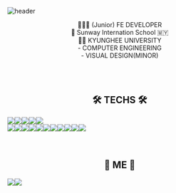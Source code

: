 ![header](https://capsule-render.vercel.app/api?type=wave&color=92A9BD&height=300&section=header&text=JOUNG%20JIWON&fontSize=70&animation=fadeIn)

<div align="center">
👩🏼‍💻 (Junior) FE DEVELOPER<br>
👩‍ Sunway Internation School 🇲🇾 <br>
👩‍🎓 KYUNGHEE UNIVERSITY<br>
  - COMPUTER ENGINEERING<br>
  - VISUAL DESIGN(MINOR)

<br><br>

<h2 style="text-align:center"> 🛠 TECHS 🛠 </h2>
<div style="display: flex">
<img src="https://img.shields.io/badge/Python-3766AB?style=flat-square&logo=Python&logoColor=white"/> 
<img src="https://img.shields.io/badge/C++-00599C?style=flat-square&logo=C%2B%2b&logoColor=white"/> 
<img src="https://img.shields.io/badge/HTML-E34F26?style=flat-square&logo=HTML5&logoColor=white"/> 
<img src="https://img.shields.io/badge/CSS-1572B6?style=flat-square&logo=CSS3&logoColor=white"/> 
<img src="https://img.shields.io/badge/JavaScript-F7DF1E?style=flat-square&logo=JavaScript&logoColor=white"/> 
</div>
<div style="display: flex">
<img src="https://img.shields.io/badge/Vue.js-4FC08D?style=flat-square&logo=Vue.js&logoColor=white"/> 
<img src="https://img.shields.io/badge/Nuxt.js-00DC82?style=flat-square&logo=Nuxt.js&logoColor=white"/> 
<img src="https://img.shields.io/badge/Webpack-8DD6F9?style=flat-square&logo=Webpack&logoColor=white"/> 
<img src="https://img.shields.io/badge/gulp-CF4647?style=flat-square&logo=gulp&logoColor=white"/>
<img src="https://img.shields.io/badge/react-46C9F2?style=flat-square&logo=react&logoColor=white"/>
<img src="https://img.shields.io/badge/redux-764ABC?style=flat-square&logo=redux&logoColor=white"/>
<img src="https://img.shields.io/badge/Next.js-000000?style=flat-square&logo=Next.js&logoColor=white"/> 
<img src="https://img.shields.io/badge/styled-components-DB7093?style=flat-square&logo=styledcomponents&logoColor=white"/> 
<img src="https://img.shields.io/badge/Sass-CC6699?style=flat-square&logo=Sass&logoColor=white"/> 
<img src="https://img.shields.io/badge/pinia-FEE56B?style=flat-square"/> 
<img src="https://img.shields.io/badge/recoil-000000?style=flat-square"/> 
</div>
<br><br>
  
  
<div align="center">
<h2 style="text-align:center"> 🍒 ME 🍒 </h2>
<div style="display: flex">
<a href="instagram/esthevely"><img src="https://img.shields.io/badge/INSTAGRAM-E4405F?style=flat-square&logo=Instagram&logoColor=white"/></a>
<a href="https://www.notion.so/WELCOME-68b95d05b15348ceb2e08605422df8d8"><img src="https://img.shields.io/badge/notion-000000?style=flat-square&logo=Instagram&logoColor=white"/></a>
</div>
<br><br>
 </div>
  
  
